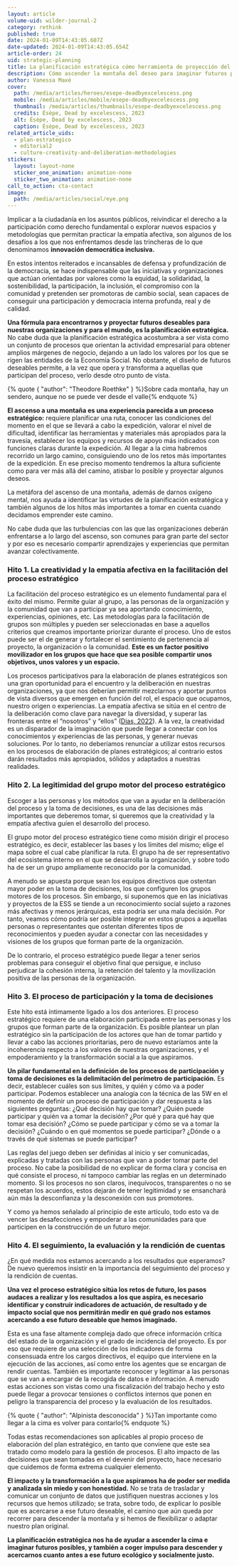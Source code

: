 ```yaml
---
layout: article
volume-uid: wilder-journal-2
category: rethink
published: true
date: 2024-01-09T14:43:05.607Z
date-updated: 2024-01-09T14:43:05.654Z
article-order: 24
uid: strategic-planning
title: La planificación estratégica cómo herramienta de proyección del deseo
description: Cómo ascender la montaña del deseo para imaginar futuros posibles
author: Vanessa Maxé
cover:
  path: /media/articles/heroes/esepe-deadbyexcelescess.png
  mobile: /media/articles/mobile/esepe-deadbyexcelescess.png
  thumbnail: /media/articles/thumbnails/esepe-deadbyexcelescess.png
  credits: Ésèpe, Dead by excelescess, 2023
  alt: Ésèpe, Dead by excelescess, 2023
  caption: Ésèpe, Dead by excelescess, 2023
related_article_uids:
  - plan-estrategico
  - editorial2
  - culture-creativity-and-deliberation-methodologies
stickers:
  layout: layout-none
  sticker_one_animation: animation-none
  sticker_two_animation: animation-none
call_to_action: cta-contact
image:
  path: /media/articles/social/eye.png
---
```

Implicar a la ciudadanía en los asuntos públicos, reivindicar el derecho a la participación como derecho fundamental o explorar nuevos espacios y metodologías que permitan practicar la empatía afectiva, son algunos de los desafíos a los que nos enfrentamos desde las trincheras de lo que denominamos **innovación democrática inclusiva.**

En estos intentos reiterados e incansables de defensa y profundización de la democracia, se hace indispensable que las iniciativas y organizaciones que actúan orientadas por valores como la equidad, la solidaridad, la sostenibilidad, la participación, la inclusión, el compromiso con la comunidad y pretenden ser promotoras de cambio social, sean capaces de conseguir una participación y democracia interna profunda, real y de calidad.

**Una fórmula para encontrarnos y proyectar futuros deseables para nuestras organizaciones y para el mundo, es la planificación estratégica.** No cabe duda que la planificación estratégica acostumbra a ser vista como un conjunto de procesos que orientan la actividad empresarial para obtener amplios márgenes de negocio, dejando a un lado los valores por los que se rigen las entidades de la Economía Social. No obstante, el diseño de futuros deseables permite, a la vez que opera y transforma a aquellas que participan del proceso, verlo desde otro punto de vista.

{% quote { "author": "Theodore Roethke" } %}Sobre cada montaña, hay un sendero, aunque no se puede ver desde el valle{% endquote %}

**El ascenso a una montaña es una experiencia parecida a un proceso estratégico:** requiere planificar una ruta, conocer las condiciones del momento en el que se llevará a cabo la expedición, valorar el nivel de dificultad, identificar las herramientas y materiales más apropiados para la travesía, establecer los equipos y recursos de apoyo más indicados con funciones claras durante la expedición. Al llegar a la cima habremos recorrido un largo camino, consiguiendo uno de los retos más importantes de la expedición. En ese preciso momento tendremos la altura suficiente como para ver más allá del camino, atisbar lo posible y proyectar algunos deseos.

La metáfora del ascenso de una montaña, además de darnos oxígeno mental, nos ayuda a identificar las virtudes de la planificación estratégica y también algunos de los hitos más importantes a tomar en cuenta cuando decidamos emprender este camino. 

No cabe duda que las turbulencias con las que las organizaciones deberán enfrentarse a lo largo del ascenso, son comunes para gran parte del sector y por eso es necesario compartir aprendizajes y experiencias que permitan avanzar colectivamente.

### Hito 1. La creatividad y la empatía afectiva en la facilitación del proceso estratégico

La facilitación del proceso estratégico es un elemento fundamental para el éxito del mismo. Permite guiar al grupo, a las personas de la organización y la comunidad que van a participar ya sea aportando conocimiento, experiencias, opiniones, etc. Las metodologías para la facilitación de grupos son múltiples y pueden ser seleccionadas en base a aquellos criterios que creamos importante priorizar durante el proceso. Uno de estos puede ser el de generar y fortalecer el sentimiento de pertenencia al proyecto, la organización o la comunidad. **Este es un factor positivo movilizador en los grupos que hace que sea posible compartir unos objetivos, unos valores y un espacio.**

Los procesos participativos para la elaboración de planes estratégicos son una gran oportunidad para el encuentro y la deliberación en nuestras organizaciones, ya que nos deberían permitir mezclarnos y aportar puntos de vista diversos que emergen en función del rol, el espacio que ocupamos, nuestro origen o experiencias. La empatía afectiva se sitúa en el centro de la deliberación como clave para navegar la diversidad, y superar las fronteras entre el “nosotros” y “ellos” ([Dias, 2022](https://journal.platoniq.net/es/wilder-journal-1/deep-dives/culture-creativity-and-deliberation-methodologies/)). A la vez, la creatividad es un disparador de la imaginación que puede llegar a conectar con los conocimientos y experiencias de las personas, y generar nuevas soluciones. Por lo tanto, no deberíamos renunciar a utilizar estos recursos en los procesos de elaboración de planes estratégicos; al contrario estos darán resultados más apropiados, sólidos y adaptados a nuestras realidades.

### Hito 2. La legitimidad del grupo motor del proceso estratégico

Escoger a las personas y los métodos que van a ayudar en la deliberación del proceso y la toma de decisiones, es una de las decisiones más importantes que deberemos tomar, si queremos que la creatividad y la empatía afectiva guíen el desarrollo del proceso.

El grupo motor del proceso estratégico tiene como misión dirigir el proceso estratégico, es decir, establecer las bases y los límites del mismo; elige el mapa sobre el cual cabe planificar la ruta. El grupo ha de ser representativo del ecosistema interno en el que se desarrolla la organización, y sobre todo ha de ser un grupo ampliamente reconocido por la comunidad. 

A menudo se apuesta porque sean los equipos directivos que ostentan mayor poder en la toma de decisiones, los que configuren los grupos motores de los procesos. Sin embargo, si suponemos que en las iniciativas y proyectos de la ESS se tiende a un reconocimiento social sujeto a razones más afectivas y menos jerárquicas, esta podría ser una mala decisión. Por tanto, veamos cómo podría ser posible integrar en estos grupos a aquellas personas o representantes que ostentan diferentes tipos de reconocimientos y pueden ayudar a conectar con las necesidades y visiones de los grupos que forman parte de la organización.

De lo contrario, el proceso estratégico puede llegar a tener serios problemas para conseguir el objetivo final que persigue, e incluso perjudicar la cohesión interna, la retención del talento y la movilización positiva de las personas de la organización.  

### Hito 3. El proceso de participación y la toma de decisiones

Este hito está íntimamente ligado a los dos anteriores. El proceso estratégico requiere de una elaboración participada entre las personas y los grupos que forman parte de la organización. Es posible plantear un plan estratégico sin la participación de los actores que han de tomar partido y llevar a cabo las acciones prioritarias, pero de nuevo estaríamos ante la incoherencia respecto a los valores de nuestras organizaciones, y el empoderamiento y la transformación social a la que aspiramos.

**Un pilar fundamental en la definición de los procesos de participación y toma de decisiones es la delimitación del perímetro de participación.** Es decir, establecer cuáles son sus límites, y quién y cómo va a poder participar. Podemos establecer una analogía con la técnica de las 5W en el momento de definir un proceso de participación y dar respuesta a las siguientes preguntas: ¿Qué decisión hay que tomar? ¿Quién puede participar y quién va a tomar la decisión? ¿Por qué y para qué hay que tomar esa decisión? ¿Cómo se puede participar y cómo se va a tomar la decisión? ¿Cuándo o en qué momentos se puede participar? ¿Dónde o a través de qué sistemas se puede participar?

Las reglas del juego deben ser definidas al inicio y ser comunicadas, explicadas y tratadas con las personas que van a poder tomar parte del proceso. No cabe la posibilidad de no explicar de forma clara y concisa en qué consiste el proceso, ni tampoco cambiar las reglas en un determinado momento. Si los procesos no son claros, inequívocos, transparentes o no se respetan los acuerdos, estos dejarán de tener legitimidad y se ensanchará aún más la desconfianza y la desconexión con sus promotores. 

Y como ya hemos señalado al principio de este artículo, todo esto va de vencer las desafecciones y empoderar a las comunidades para que participen en la construcción de un futuro mejor.

### Hito 4. El seguimiento, la evaluación y la rendición de cuentas

¿En qué medida nos estamos acercando a los resultados que esperamos? De nuevo queremos insistir en la importancia del seguimiento del proceso y la rendición de cuentas. 

**Una vez el proceso estratégico sitúa los retos de futuro, los pasos audaces a realizar y los resultados a los que aspira, es necesario identificar y construir indicadores de actuación, de resultado y de impacto social que nos permitirán medir en qué grado nos estamos acercando a ese futuro deseable que hemos imaginado.**

Esta es una fase altamente compleja dado que ofrece información crítica del estado de la organización y el grado de incidencia del proyecto. Es por eso que requiere de una selección de los indicadores de forma consensuada entre los cargos directivos, el equipo que interviene en la ejecución de las acciones, así como entre los agentes que se encargan de rendir cuentas. También es importante reconocer y legitimar a las personas que se van a encargar de la recogida de datos e información. A menudo estas acciones son vistas como una fiscalización del trabajo hecho y esto puede llegar a provocar tensiones o conflictos internos que ponen en peligro la transparencia del proceso y la evaluación de los resultados.

{% quote { "author": "Alpinista desconocida" } %}Tan importante como llegar a la cima es volver para contarlo{% endquote %}

Todas estas recomendaciones son aplicables al propio proceso de elaboración del plan estratégico, en tanto que conviene que este sea tratado como modelo para la gestión de procesos. El alto impacto de las decisiones que sean tomadas en el devenir del proyecto, hace necesario que cuidemos de forma extrema cualquier elemento.

**El impacto y la transformación a la que aspiramos ha de poder ser medida y analizada sin miedo y con honestidad.** No se trata de trasladar y comunicar un conjunto de datos que justifiquen nuestras acciones y los recursos que hemos utilizado; se trata, sobre todo, de explicar lo posible que es acercarse a ese futuro deseable, el camino que aún queda por recorrer para descender la montaña y si hemos de flexibilizar o adaptar nuestro plan original. 

**La planificación estratégica nos ha de ayudar a ascender la cima e imaginar futuros posibles, y también a coger impulso para descender y acercarnos cuanto antes a ese futuro ecológico y socialmente justo.**

